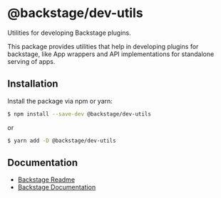 # @backstage/dev-utils

Utilities for developing Backstage plugins.

This package provides utilities that help in developing plugins for backstage, like App wrappers and API implementations for standalone serving of apps.

## Installation

Install the package via npm or yarn:

```sh
$ npm install --save-dev @backstage/dev-utils
```

or

```sh
$ yarn add -D @backstage/dev-utils
```

## Documentation

- [Backstage Readme](https://github.com/spotify/backstage/blob/master/README.md)
- [Backstage Documentation](https://github.com/spotify/backstage/blob/master/docs/README.md)
